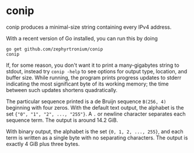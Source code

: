 # conip

conip produces a minimal-size string containing every IPv4 address.

With a recent version of Go installed, you can run this by doing

```
go get github.com/zephyrtronium/conip
conip
```

If, for some reason, you don't want it to print a many-gigabytes string to stdout, instead try `conip -help` to see options for output type, location, and buffer size. While running, the program prints progress updates to stderr indicating the most significant byte of its working memory; the time between such updates shortens quadratically.

The particular sequence printed is a de Bruijn sequence `B(256, 4)` beginning
with four zeros. With the default text output, the alphabet is the set
`{"0", "1", "2", ..., "255"}`. A `.` or newline character separates each
sequence term. The output is around 14.2 GiB.

With binary output, the alphabet is the set `{0, 1, 2, ..., 255}`, and each
term is written as a single byte with no separating characters. The output
is exactly 4 GiB plus three bytes.
